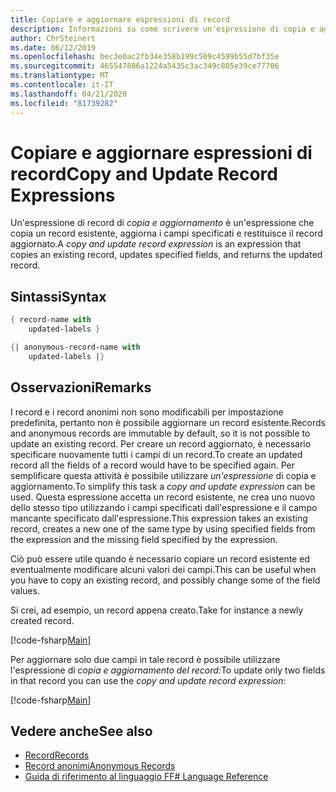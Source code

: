 ```yaml
---
title: Copiare e aggiornare espressioni di record
description: Informazioni su come scrivere un'espressione di copia e aggiornamento che copia un record esistente o anonimo, aggiorna i campi specificati e restituisce il record aggiornato o anonimo.
author: ChrSteinert
ms.date: 06/12/2019
ms.openlocfilehash: bec3e0ac2fb34e358b199c509c4599b55d7bf35e
ms.sourcegitcommit: 465547886a1224a5435c3ac349c805e39ce77706
ms.translationtype: MT
ms.contentlocale: it-IT
ms.lasthandoff: 04/21/2020
ms.locfileid: "81739282"
---
```

# <a name="copy-and-update-record-expressions"></a><span data-ttu-id="e6df4-103">Copiare e aggiornare espressioni di record</span><span class="sxs-lookup"><span data-stu-id="e6df4-103">Copy and Update Record Expressions</span></span>

<span data-ttu-id="e6df4-104">Un'espressione di record di *copia e aggiornamento* è un'espressione che copia un record esistente, aggiorna i campi specificati e restituisce il record aggiornato.</span><span class="sxs-lookup"><span data-stu-id="e6df4-104">A *copy and update record expression* is an expression that copies an existing record, updates specified fields, and returns the updated record.</span></span>

## <a name="syntax"></a><span data-ttu-id="e6df4-105">Sintassi</span><span class="sxs-lookup"><span data-stu-id="e6df4-105">Syntax</span></span>

```fsharp
{ record-name with
    updated-labels }

{| anonymous-record-name with
    updated-labels |}
```

## <a name="remarks"></a><span data-ttu-id="e6df4-106">Osservazioni</span><span class="sxs-lookup"><span data-stu-id="e6df4-106">Remarks</span></span>

<span data-ttu-id="e6df4-107">I record e i record anonimi non sono modificabili per impostazione predefinita, pertanto non è possibile aggiornare un record esistente.</span><span class="sxs-lookup"><span data-stu-id="e6df4-107">Records and anonymous records are immutable by default, so it is not possible to update an existing record.</span></span> <span data-ttu-id="e6df4-108">Per creare un record aggiornato, è necessario specificare nuovamente tutti i campi di un record.</span><span class="sxs-lookup"><span data-stu-id="e6df4-108">To create an updated record all the fields of a record would have to be specified again.</span></span> <span data-ttu-id="e6df4-109">Per semplificare questa attività è possibile utilizzare *un'espressione* di copia e aggiornamento.</span><span class="sxs-lookup"><span data-stu-id="e6df4-109">To simplify this task a *copy and update expression* can be used.</span></span> <span data-ttu-id="e6df4-110">Questa espressione accetta un record esistente, ne crea uno nuovo dello stesso tipo utilizzando i campi specificati dall'espressione e il campo mancante specificato dall'espressione.</span><span class="sxs-lookup"><span data-stu-id="e6df4-110">This expression takes an existing record, creates a new one of the same type by using specified fields from the expression and the missing field specified by the expression.</span></span>

<span data-ttu-id="e6df4-111">Ciò può essere utile quando è necessario copiare un record esistente ed eventualmente modificare alcuni valori dei campi.</span><span class="sxs-lookup"><span data-stu-id="e6df4-111">This can be useful when you have to copy an existing record, and possibly change some of the field values.</span></span>

<span data-ttu-id="e6df4-112">Si crei, ad esempio, un record appena creato.</span><span class="sxs-lookup"><span data-stu-id="e6df4-112">Take for instance a newly created record.</span></span>

[!code-fsharp[Main](~/samples/snippets/fsharp/lang-ref-1/snippet1905.fs)]

<span data-ttu-id="e6df4-113">Per aggiornare solo due campi in tale record è possibile utilizzare l'espressione di *copia e aggiornamento del record:*</span><span class="sxs-lookup"><span data-stu-id="e6df4-113">To update only two fields in that record you can use the *copy and update record expression*:</span></span>

[!code-fsharp[Main](~/samples/snippets/fsharp/lang-ref-1/snippet1906.fs)]

## <a name="see-also"></a><span data-ttu-id="e6df4-114">Vedere anche</span><span class="sxs-lookup"><span data-stu-id="e6df4-114">See also</span></span>

- [<span data-ttu-id="e6df4-115">Record</span><span class="sxs-lookup"><span data-stu-id="e6df4-115">Records</span></span>](records.md)
- [<span data-ttu-id="e6df4-116">Record anonimi</span><span class="sxs-lookup"><span data-stu-id="e6df4-116">Anonymous Records</span></span>](anonymous-records.md)
- [<span data-ttu-id="e6df4-117">Guida di riferimento al linguaggio F</span><span class="sxs-lookup"><span data-stu-id="e6df4-117">F# Language Reference</span></span>](index.md)
